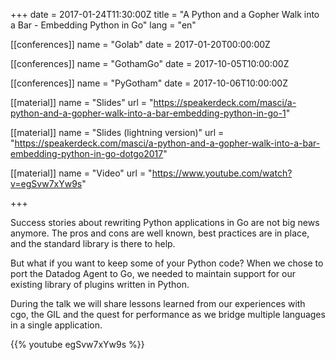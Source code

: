 +++
date = 2017-01-24T11:30:00Z
title = "A Python and a Gopher Walk into a Bar - Embedding Python in Go"
lang = "en"

[[conferences]]
name = "Golab"
date = 2017-01-20T00:00:00Z

[[conferences]]
name = "GothamGo"
date = 2017-10-05T10:00:00Z

[[conferences]]
name = "PyGotham"
date = 2017-10-06T10:00:00Z

[[material]]
name = "Slides"
url  = "https://speakerdeck.com/masci/a-python-and-a-gopher-walk-into-a-bar-embedding-python-in-go-1"

[[material]]
name = "Slides (lightning version)"
url  = "https://speakerdeck.com/masci/a-python-and-a-gopher-walk-into-a-bar-embedding-python-in-go-dotgo2017"

[[material]]
name = "Video"
url  = "https://www.youtube.com/watch?v=egSvw7xYw9s"


+++

Success stories about rewriting Python applications in Go are not big
news anymore. The pros and cons are well known, best practices are in
place, and the standard library is there to help.

But what if you want to keep some of your Python code? When we chose
to port the Datadog Agent to Go, we needed to maintain support for our
existing library of plugins written in Python.

During the talk we will share lessons learned from our experiences
with cgo, the GIL and the quest for performance as we bridge multiple
languages in a single application.

{{% youtube egSvw7xYw9s %}}
